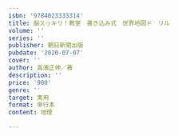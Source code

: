 ```yaml
---
isbn: '9784023333314'
title: 脳スッキリ！教室　書き込み式　世界地図ド　リル
volume: ''
series: ''
publisher: 朝日新聞出版
pubdate: '2020-07-07'
cover: ''
author: 高濱正伸／著
description: ''
price: '900'
genre: ''
target: 実用
format: 単行本
content: 地理

---
```

